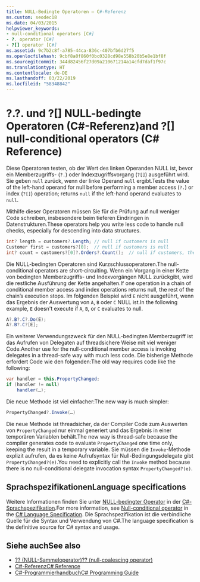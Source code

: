 ```yaml
---
title: NULL-Bedingte Operatoren – C#-Referenz
ms.custom: seodec18
ms.date: 04/03/2015
helpviewer_keywords:
- null-conditional operators [C#]
- ?. operator [C#]
- ?[] operator [C#]
ms.assetid: 9c7b2c8f-a785-44ca-836c-407bfb6d27f5
ms.openlocfilehash: 9cbf8a0f860f0bc0328cd98e558b20b5e8e1bf8f
ms.sourcegitcommit: 344d82456f27d09a210671214a14cfd7daf1f97c
ms.translationtype: HT
ms.contentlocale: de-DE
ms.lasthandoff: 03/22/2019
ms.locfileid: "58348842"
---
```

# <a name="-and--null-conditional-operators-c-reference"></a><span data-ttu-id="3e23e-102">?.</span><span class="sxs-lookup"><span data-stu-id="3e23e-102">?.</span></span> <span data-ttu-id="3e23e-103">und ?[] NULL-bedingte Operatoren (C#-Referenz)</span><span class="sxs-lookup"><span data-stu-id="3e23e-103">and ?[] null-conditional operators (C# Reference)</span></span>

<span data-ttu-id="3e23e-104">Diese Operatoren testen, ob der Wert des linken Operanden NULL ist, bevor ein Memberzugriffs- (`?.`) oder Indexzugriffsvorgang (`?[]`) ausgeführt wird. Sie geben `null` zurück, wenn der linke Operand `null` ergibt.</span><span class="sxs-lookup"><span data-stu-id="3e23e-104">Tests the value of the left-hand operand for null before performing a member access (`?.`) or index (`?[]`) operation; returns `null` if the left-hand operand evaluates to `null`.</span></span>

<span data-ttu-id="3e23e-105">Mithilfe dieser Operatoren müssen Sie für die Prüfung auf null weniger Code schreiben, insbesondere beim tieferen Eindringen in Datenstrukturen.</span><span class="sxs-lookup"><span data-stu-id="3e23e-105">These operators help you write less code to handle null checks, especially for descending into data structures.</span></span>

```csharp
int? length = customers?.Length; // null if customers is null
Customer first = customers?[0];  // null if customers is null
int? count = customers?[0]?.Orders?.Count();  // null if customers, the first customer, or Orders is null
```

<span data-ttu-id="3e23e-106">Die NULL-bedingten Operatoren sind Kurzschlussoperatoren.</span><span class="sxs-lookup"><span data-stu-id="3e23e-106">The null-conditional operators are short-circuiting.</span></span>  <span data-ttu-id="3e23e-107">Wenn ein Vorgang in einer Kette von bedingten Memberzugriffs- und Indexvorgängen NULL zurückgibt, wird die restliche Ausführung der Kette angehalten.</span><span class="sxs-lookup"><span data-stu-id="3e23e-107">If one operation in a chain of conditional member access and index operations returns null, the rest of the chain’s execution stops.</span></span>  <span data-ttu-id="3e23e-108">Im folgenden Beispiel wird `E` nicht ausgeführt, wenn das Ergebnis der Auswertung von `A`, `B` oder `C` NULL ist.</span><span class="sxs-lookup"><span data-stu-id="3e23e-108">In the following example, `E` doesn't execute if `A`, `B`, or `C` evaluates to null.</span></span>

```csharp
A?.B?.C?.Do(E);
A?.B?.C?[E];
```

<span data-ttu-id="3e23e-109">Ein weiterer Verwendungszweck für den NULL-bedingten Memberzugriff ist das Aufrufen von Delegaten auf threadsichere Weise mit viel weniger Code.</span><span class="sxs-lookup"><span data-stu-id="3e23e-109">Another use for the null-conditional member access is invoking delegates in a thread-safe way with much less code.</span></span>  <span data-ttu-id="3e23e-110">Die bisherige Methode erfordert Code wie den folgenden:</span><span class="sxs-lookup"><span data-stu-id="3e23e-110">The old way requires code like the following:</span></span>

```csharp
var handler = this.PropertyChanged;
if (handler != null)
    handler(…);
```

<span data-ttu-id="3e23e-111">Die neue Methode ist viel einfacher:</span><span class="sxs-lookup"><span data-stu-id="3e23e-111">The new way is much simpler:</span></span>

```csharp
PropertyChanged?.Invoke(…)
```

<span data-ttu-id="3e23e-112">Die neue Methode ist threadsicher, da der Compiler Code zum Auswerten von `PropertyChanged` nur einmal generiert und das Ergebnis in einer temporären Variablen behält.</span><span class="sxs-lookup"><span data-stu-id="3e23e-112">The new way is thread-safe because the compiler generates code to evaluate `PropertyChanged` one time only, keeping the result in a temporary variable.</span></span> <span data-ttu-id="3e23e-113">Sie müssen die `Invoke`-Methode explizit aufrufen, da es keine Aufrufsyntax für Null-Bedingungsdelegate gibt `PropertyChanged?(e)`.</span><span class="sxs-lookup"><span data-stu-id="3e23e-113">You need to explicitly call the `Invoke` method because there is no null-conditional delegate invocation syntax `PropertyChanged?(e)`.</span></span>

## <a name="language-specifications"></a><span data-ttu-id="3e23e-114">Sprachspezifikationen</span><span class="sxs-lookup"><span data-stu-id="3e23e-114">Language specifications</span></span>

<span data-ttu-id="3e23e-115">Weitere Informationen finden Sie unter [NULL-bedingter Operator](~/_csharplang/spec/expressions.md#null-conditional-operator) in der [C#-Sprachspezifikation](../language-specification/index.md).</span><span class="sxs-lookup"><span data-stu-id="3e23e-115">For more information, see [Null-conditional operator](~/_csharplang/spec/expressions.md#null-conditional-operator) in the [C# Language Specification](../language-specification/index.md).</span></span> <span data-ttu-id="3e23e-116">Die Sprachspezifikation ist die verbindliche Quelle für die Syntax und Verwendung von C#.</span><span class="sxs-lookup"><span data-stu-id="3e23e-116">The language specification is the definitive source for C# syntax and usage.</span></span>

## <a name="see-also"></a><span data-ttu-id="3e23e-117">Siehe auch</span><span class="sxs-lookup"><span data-stu-id="3e23e-117">See also</span></span>

- [<span data-ttu-id="3e23e-118">?? (NULL-Sammeloperator)</span><span class="sxs-lookup"><span data-stu-id="3e23e-118">?? (null-coalescing operator)</span></span>](null-coalescing-operator.md)
- [<span data-ttu-id="3e23e-119">C#-Referenz</span><span class="sxs-lookup"><span data-stu-id="3e23e-119">C# Reference</span></span>](../index.md)
- [<span data-ttu-id="3e23e-120">C#-Programmierhandbuch</span><span class="sxs-lookup"><span data-stu-id="3e23e-120">C# Programming Guide</span></span>](../../programming-guide/index.md)